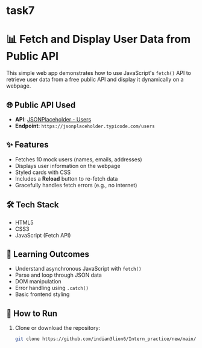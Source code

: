# task7
# 📊 Fetch and Display User Data from Public API

This simple web app demonstrates how to use JavaScript's `fetch()` API to retrieve user data from a free public API and display it dynamically on a webpage.

## 🌐 Public API Used

- **API**: [JSONPlaceholder - Users](https://jsonplaceholder.typicode.com/users)
- **Endpoint**: `https://jsonplaceholder.typicode.com/users`

## ✨ Features

- Fetches 10 mock users (names, emails, addresses)
- Displays user information on the webpage
- Styled cards with CSS
- Includes a **Reload** button to re-fetch data
- Gracefully handles fetch errors (e.g., no internet)

## 🛠️ Tech Stack

- HTML5
- CSS3
- JavaScript (Fetch API)

## 🧠 Learning Outcomes

- Understand asynchronous JavaScript with `fetch()`
- Parse and loop through JSON data
- DOM manipulation
- Error handling using `.catch()`
- Basic frontend styling

## 🚀 How to Run

1. Clone or download the repository:
   ```bash
   git clone https://github.com/indian3lion6/Intern_practice/new/main/task7.git
   
